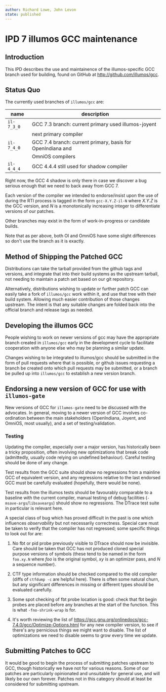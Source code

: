 ```yaml
---
author: Richard Lowe, John Levon
state: published
---
```


# IPD 7 illumos GCC maintenance

## Introduction

This IPD describes the use and maintainence of the illumos-specific GCC branch
used for building, found on GitHub at http://github.com/illumos/gcc.

## Status Quo

The currently used branches of `illumos/gcc` are:

| name       | description                                                   |
| ---------- | --------------------------------------------------------------|
| `il-7_3_0` | GCC 7.3 branch: current primary used illumos-joyent           |
|            |  next primary compiler                                        |
| `il-7_4_0` | GCC 7.4 branch: current primary, basis for OpenIndiana and    |
|            | OmniOS compilers                                              |
| `il-4_4_4` | GCC 4.4.4 still used for shadow compiler                      |

Right now, the GCC 4 shadow is only there in case we discover a bug serious enough
that we need to back away from GCC 7.

Each version of the compiler we intended to endorse/insist upon the use of
during the RTI process is tagged in the form `gcc-X.Y.Z-il-N` where _X.Y.Z_ is
the GCC version, and _N_ is a monotonically increasing integer to
differentiate versions of our patches.

Other branches may exist in the form of work-in-progress or candidate builds.

Note that as per above, both OI and OmniOS have some slight differences so don't
use the branch as it is exactly.

## Method of Shipping the Patched GCC

Distributions can take the tarball provided from the github tags and versions,
and integrate that into their build systems as the upstream tarball, not
needing to maintain a patch set based on our git repository.

Alternatively, distributions wishing to update or further patch GCC can easily
take a fork of `illumos/gcc` work within it, and use that tree with their build
system. Allowing much easier contribution of those changes upstream. The intent
is that any suitable changes are folded back into the official branch and release
tags as needed.

## Developing the illumos GCC

People wishing to work on newer versions of gcc may have the appropriate
branch created in `illumos/gcc` early in the development cycle to facilitate
cooperation with anyone else who may be planning a similar update.

Changes wishing to be integrated to illumos/gcc should be submitted in the
form of pull requests where that is possible, or github issues requesting a
branch be created onto which pull requests may be submitted, or a branch be
pulled up into `illumos/gcc` to establish a new version branch.

## Endorsing a new version of GCC for use with `illumos-gate`

New versions of GCC for `illumos-gate` need to be discussed with the
advocates. In general, moving to a newer version of GCC involves co-ordination
between the main stakeholders (OpenIndiana, Joyent, and OmniOS, most usually),
and a set of testing/validation.

### Testing

Updating the compiler, especially over a major version, has historically been
a tricky proposition, often involving new optimizations that break code (admittedly,
usually code relying on undefined behaviour). Careful testing should be done
of any change.

Test results from the GCC suite should show no regressions from a mainline
GCC of equivalent version, and any regressions relative to the last endorsed
GCC must be carefully evaluated (hopefully, there would be none).

Test results from the illumos tests should be favourably comparable to a
baseline with the current compiler, manual testing of debug facilities
(`-msave-args`/`libsaveargs`) should show no regressions. The DTrace test
suite in particular is relevant here.

A special class of bug which has proved difficult in the past is one which
influences _observability_ but not necessarily correctness.  Special care must
be taken to verify that the compiler has not regressed; some specific things
to look out for are:

1. No fbt or pid probe previously visible to DTrace should now be invisible.  Care should be taken
that GCC has not produced cloned special purpose versions of symbols (these
tend to be named in the form `foo.xy.N` where _foo_ is the original symbol,
_xy_ is an optimizer pass, and _N_ a sequence number).

1. CTF type information should be checked compared to the old compiler (diffs of `ctfdump -c` are
helpful here). There is often some natural churn, but any significant differences in missing or different types should be evaluated carefully.

1. Some spot checking of fbt probe location is good: check that fbt begin probes
are placed before any branches at the start of the function. This is what `-fno-shrink-wrap`
is for.

1. It's worth reviewing the list of https://gcc.gnu.org/onlinedocs/gcc-7.4.0/gcc/Optimize-Options.html for
any new compiler version, to see if there's any pernicious things we might want to disable. The list of
optimizations we need to disable seems to grow every time we update.

## Submitting Patches to GCC

It would be good to begin the process of submitting patches upstream to GCC,
though historically we have not for various reasons.  Some of our patches are
particularly opinionated and unsuitable for general use, and will likely be
our own forever.  Patches not in this category should at least be considered
for submitting upstream.
